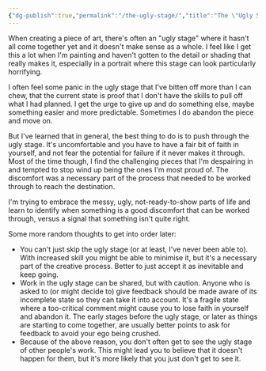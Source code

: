```yaml
---
{"dg-publish":true,"permalink":"/the-ugly-stage/","title":"The \"Ugly Stage\"","tags":["process","seedling"],"created":"2023-01-11T08:50:58.159+08:00","updated":"2023-11-01T15:05:13.875+08:00"}
---
```



When creating a piece of art, there's often an "ugly stage" where it hasn't all come together yet and it doesn't make sense as a whole. I feel like I get this a lot when I'm painting and haven't gotten to the detail or shading that really makes it, especially in a portrait where this stage can look particularly horrifying.

I often feel some panic in the ugly stage that I've bitten off more than I can chew, that the current state is proof that I don't have the skills to pull off what I had planned. I get the urge to give up and do something else, maybe something easier and more predictable. Sometimes I do abandon the piece and move on.

But I've learned that in general, the best thing to do is to push through the ugly stage. It's uncomfortable and you have to have a fair bit of faith in yourself, and not fear the potential for failure if it never makes it through. Most of the time though, I find the challenging pieces that I'm despairing in and tempted to stop wind up being the ones I'm most proud of. The discomfort was a necessary part of the process that needed to be worked through to reach the destination. 

I'm trying to embrace the messy, ugly, not-ready-to-show parts of life and learn to identify when something is a good discomfort that can be worked through, versus a signal that something isn't quite right.

Some more random thoughts to get into order later:
* You can't just skip the ugly stage (or at least, I've never been able to). With increased skill you might be able to minimise it, but it's a necessary part of the creative process. Better to just accept it as inevitable and keep going.
* Work in the ugly stage can be shared, but with caution. Anyone who is asked to (or might decide to) give feedback should be made aware of its incomplete state so they can take it into account. It's a fragile state where a too-critical comment might cause you to lose faith in yourself and abandon it. The early stages before the ugly stage, or later as things are starting to come together, are usually better points to ask for feedback to avoid your ego being crushed.
* Because of the above reason, you don't often get to see the ugly stage of other people's work. This might lead you to believe that it doesn't happen for them, but it's more likely that you just don't get to see it. 